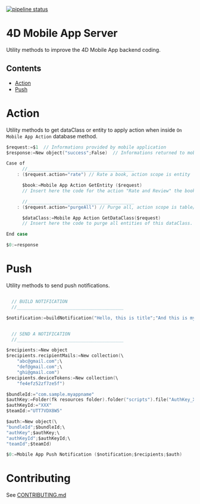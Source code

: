 [![pipeline status](https://gitlab-4d.private.4d.fr/qmobile/4d-mobile-app-server/badges/master/pipeline.svg)](https://gitlab-4d.private.4d.fr/qmobile/4d-mobile-app-server/commits/master)

# 4D Mobile App Server

Utility methods to improve the 4D Mobile App backend coding.

##  Contents ##
- [Action](#Action)
- [Push](#Push)

# Action ##

Utility methods to get dataClass or entity to apply action when inside `On Mobile App Action` database method.

```swift
$request:=$1  // Informations provided by mobile application
$response:=New object("success";False)  // Informations returned to mobile application

Case of
      //________________________________________
    : ($request.action="rate") // Rate a book, action scope is entity

      $book:=Mobile App Action GetEntity ($request)
      // Insert here the code for the action "Rate and Review" the book

      //________________________________________
    : ($request.action="purgeAll") // Purge all, action scope is table/dataclass

      $dataClass:=Mobile App Action GetDataClass($request)
      // Insert here the code to purge all entities of this dataClass.

End case

$0:=response
```

# Push ##

Utility methods to send push notifications.

```swift

  // BUILD NOTIFICATION
  //________________________________________

$notification:=buildNotification("Hello, this is title";"And this is my body").notification


  // SEND A NOTIFICATION
  //________________________________________

$recipients:=New object
$recipients.recipientMails:=New collection(\
    "abc@gmail.com";\
    "def@gmail.com";\
    "ghi@gmail.com")
$recipients.deviceTokens:=New collection(\
    "fe4efz52zf7ze5f")

$bundleId:="com.sample.myappname"
$authKey:=Folder(fk resources folder).folder("scripts").file("AuthKey_XXX.p8").platformPath
$authKeyId:="XXX"
$teamId:="UTT7VDX8W5"

$auth:=New object(\
"bundleId";$bundleId;\
"authKey";$authKey;\
"authKeyId";$authKeyId;\
"teamId";$teamId)

$0:=Mobile App Push Notification ($notification;$recipients;$auth)
```

# Contributing #
See [CONTRIBUTING.md](CONTRIBUTING.md)